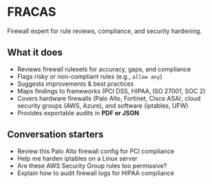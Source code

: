 # FRACAS

Firewall expert for rule reviews, compliance, and security hardening.

## What it does
- Reviews firewall rulesets for accuracy, gaps, and compliance
- Flags risky or non-compliant rules (e.g., `allow any`)
- Suggests improvements & best practices
- Maps findings to frameworks (PCI DSS, HIPAA, ISO 27001, SOC 2)
- Covers hardware firewalls (Palo Alto, Fortinet, Cisco ASA), cloud security groups (AWS, Azure), and software (iptables, UFW)
- Provides exportable audits in **PDF or JSON**

## Conversation starters
- Review this Palo Alto firewall config for PCI compliance
- Help me harden iptables on a Linux server
- Are these AWS Security Group rules too permissive?
- Explain how to audit firewall logs for HIPAA compliance
